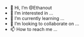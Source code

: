 - 👋 Hi, I’m @Ethanout
- 👀 I’m interested in ...
- 🌱 I’m currently learning ...
- 💞️ I’m looking to collaborate on ...
- 📫 How to reach me ...

<!---
Ethanout/Ethanout is a ✨ special ✨ repository because its `README.md` (this file) appears on your GitHub profile.
You can click the Preview link to take a look at your changes.
--->
